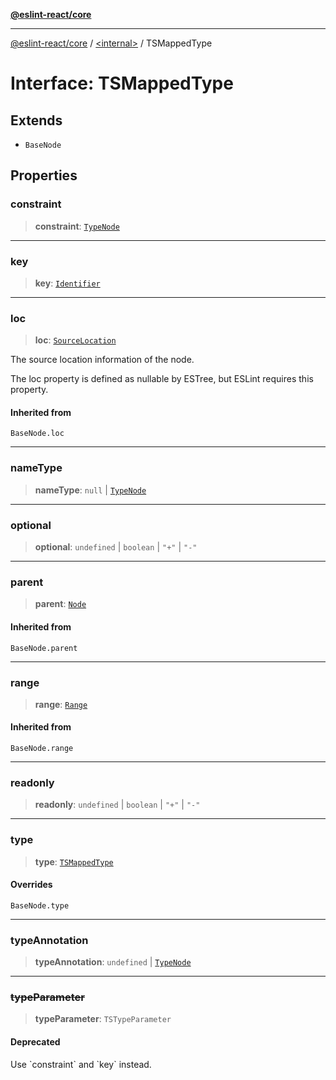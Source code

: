 [**@eslint-react/core**](../../README.md)

***

[@eslint-react/core](../../README.md) / [\<internal\>](../README.md) / TSMappedType

# Interface: TSMappedType

## Extends

- `BaseNode`

## Properties

### constraint

> **constraint**: [`TypeNode`](../type-aliases/TypeNode.md)

***

### key

> **key**: [`Identifier`](Identifier.md)

***

### loc

> **loc**: [`SourceLocation`](SourceLocation.md)

The source location information of the node.

The loc property is defined as nullable by ESTree, but ESLint requires this property.

#### Inherited from

`BaseNode.loc`

***

### nameType

> **nameType**: `null` \| [`TypeNode`](../type-aliases/TypeNode.md)

***

### optional

> **optional**: `undefined` \| `boolean` \| `"+"` \| `"-"`

***

### parent

> **parent**: [`Node`](../type-aliases/Node.md)

#### Inherited from

`BaseNode.parent`

***

### range

> **range**: [`Range`](../type-aliases/Range.md)

#### Inherited from

`BaseNode.range`

***

### readonly

> **readonly**: `undefined` \| `boolean` \| `"+"` \| `"-"`

***

### type

> **type**: [`TSMappedType`](../README.md#tsmappedtype)

#### Overrides

`BaseNode.type`

***

### typeAnnotation

> **typeAnnotation**: `undefined` \| [`TypeNode`](../type-aliases/TypeNode.md)

***

### ~~typeParameter~~

> **typeParameter**: `TSTypeParameter`

#### Deprecated

Use \`constraint\` and \`key\` instead.
